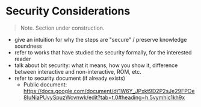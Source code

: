 # Security Considerations

> Note. Section under construction.

- give an intuition for why the steps are "secure" / preserve knowledge soundness
- refer to works that have studied the security formally, for the interested reader
- talk about bit security: what it means, how you show it, difference between interactive and non-interactive, ROM, etc.
- refer to security document (if already exists)
  - Public document: https://docs.google.com/document/d/1W6Y_JPxkt9D2P2sJe29FPOe8IuNiaPUvySpuzWcvnwk/edit?tab=t.0#heading=h.5vymhic1kh9x
